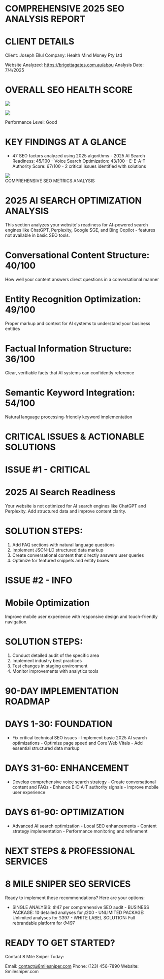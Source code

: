 # COMPREHENSIVE 2025 SEO ANALYSIS REPORT  

# CLIENT DETAILS  

Client: Joseph Ellul Company: Health Mind Money Pty Ltd  

Website Analyzed: https://brigettagates.com.au/abou Analysis Date: 7/4/2025  

# OVERALL SEO HEALTH SCORE  

![](images/ar0wh0.jpg)  

![](images/rfiupr.jpg)  

Performance Level: Good  

# KEY FINDINGS AT A GLANCE  

- 47 SEO factors analyzed using 2025 algorithms - 2025 AI Search Readiness: 45/100 - Voice Search Optimization: 43/100 - E-E-A-T Authority Score: 67/100 - 2 critical issues identified with solutions  

![](images/og710e.jpg)  
COMPREHENSIVE SEO METRICS ANALYSIS  

# 2025 AI SEARCH OPTIMIZATION ANALYSIS  

This section analyzes your website's readiness for AI-powered search engines like ChatGPT, Perplexity, Google SGE, and Bing Copilot - features not available in basic SEO tools.  

# Conversational Content Structure: 40/100  

How well your content answers direct questions in a conversational manner  

# Entity Recognition Optimization: 49/100  

Proper markup and context for AI systems to understand your business entities  

# Factual Information Structure: 36/100  

Clear, verifiable facts that AI systems can confidently reference  

# Semantic Keyword Integration: 54/100  

Natural language processing-friendly keyword implementation  

# CRITICAL ISSUES & ACTIONABLE SOLUTIONS  

# ISSUE #1 - CRITICAL  

# 2025 AI Search Readiness  

Your website is not optimized for AI search engines like ChatGPT and Perplexity. Add structured data and improve content clarity.  

# SOLUTION STEPS:  

1. Add FAQ sections with natural language questions   
2. Implement JSON-LD structured data markup   
3. Create conversational content that directly answers user queries   
4. Optimize for featured snippets and entity boxes  

# ISSUE #2 - INFO  

# Mobile Optimization  

Improve mobile user experience with responsive design and touch-friendly navigation.  

# SOLUTION STEPS:  

1. Conduct detailed audit of the specific area   
2. Implement industry best practices   
3. Test changes in staging environment   
4. Monitor improvements with analytics tools  

# 90-DAY IMPLEMENTATION ROADMAP  

# DAYS 1-30: FOUNDATION  

- Fix critical technical SEO issues - Implement basic 2025 AI search optimizations - Optimize page speed and Core Web Vitals - Add essential structured data markup  

# DAYS 31-60: ENHANCEMENT  

- Develop comprehensive voice search strategy - Create conversational content and FAQs - Enhance E-E-A-T authority signals - Improve mobile user experience  

# DAYS 61-90: OPTIMIZATION  

- Advanced AI search optimization - Local SEO enhancements - Content strategy implementation - Performance monitoring and refinement  

# NEXT STEPS & PROFESSIONAL SERVICES  

# 8 MILE SNIPER SEO SERVICES  

Ready to implement these recommendations? Here are your options:  

- SINGLE ANALYSIS: $\Phi47$ per comprehensive SEO audit - BUSINESS PACKAGE: 10 detailed analyses for $\mathtt{\oint}200$ - UNLIMITED PACKAGE: Unlimited analyses for $\mathbb{5}397$ - WHITE LABEL SOLUTION: Full rebrandable platform for $\Phi497$  

# READY TO GET STARTED?  

Contact 8 Mile Sniper Today:  

Email: contact@8milesniper.com Phone: (123) 456-7890 Website: 8milesniper.com  